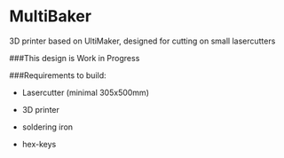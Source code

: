 MultiBaker
==========

3D printer based on UltiMaker, designed for cutting on small lasercutters


###This design is Work in Progress


###Requirements to build:

- Lasercutter (minimal 305x500mm)

- 3D printer

- soldering iron

- hex-keys
